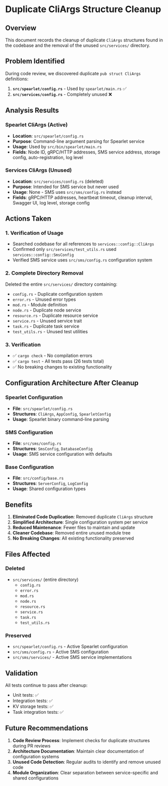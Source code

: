 # Duplicate CliArgs Structure Cleanup

## Overview

This document records the cleanup of duplicate `CliArgs` structures found in the codebase and the removal of the unused `src/services/` directory.

## Problem Identified

During code review, we discovered duplicate `pub struct CliArgs` definitions:

1. **`src/spearlet/config.rs`** - Used by `spearlet/main.rs` ✅
2. **`src/services/config.rs`** - Completely unused ❌

## Analysis Results

### Spearlet CliArgs (Active)
- **Location**: `src/spearlet/config.rs`
- **Purpose**: Command-line argument parsing for Spearlet service
- **Usage**: Used by `src/bin/spearlet/main.rs`
- **Fields**: Node ID, gRPC/HTTP addresses, SMS service address, storage config, auto-registration, log level

### Services CliArgs (Unused)
- **Location**: `src/services/config.rs` (deleted)
- **Purpose**: Intended for SMS service but never used
- **Usage**: None - SMS uses `src/sms/config.rs` instead
- **Fields**: gRPC/HTTP addresses, heartbeat timeout, cleanup interval, Swagger UI, log level, storage config

## Actions Taken

### 1. Verification of Usage
- Searched codebase for all references to `services::config::CliArgs`
- Confirmed only `src/services/test_utils.rs` used `services::config::SmsConfig`
- Verified SMS service uses `src/sms/config.rs` configuration system

### 2. Complete Directory Removal
Deleted the entire `src/services/` directory containing:
- `config.rs` - Duplicate configuration system
- `error.rs` - Unused error types
- `mod.rs` - Module definition
- `node.rs` - Duplicate node service
- `resource.rs` - Duplicate resource service
- `service.rs` - Unused service trait
- `task.rs` - Duplicate task service
- `test_utils.rs` - Unused test utilities

### 3. Verification
- ✅ `cargo check` - No compilation errors
- ✅ `cargo test` - All tests pass (26 tests total)
- ✅ No breaking changes to existing functionality

## Configuration Architecture After Cleanup

### Spearlet Configuration
- **File**: `src/spearlet/config.rs`
- **Structures**: `CliArgs`, `AppConfig`, `SpearletConfig`
- **Usage**: Spearlet binary command-line parsing

### SMS Configuration
- **File**: `src/sms/config.rs`
- **Structures**: `SmsConfig`, `DatabaseConfig`
- **Usage**: SMS service configuration with defaults

### Base Configuration
- **File**: `src/config/base.rs`
- **Structures**: `ServerConfig`, `LogConfig`
- **Usage**: Shared configuration types

## Benefits

1. **Eliminated Code Duplication**: Removed duplicate `CliArgs` structure
2. **Simplified Architecture**: Single configuration system per service
3. **Reduced Maintenance**: Fewer files to maintain and update
4. **Cleaner Codebase**: Removed entire unused module tree
5. **No Breaking Changes**: All existing functionality preserved

## Files Affected

### Deleted
- `src/services/` (entire directory)
  - `config.rs`
  - `error.rs`
  - `mod.rs`
  - `node.rs`
  - `resource.rs`
  - `service.rs`
  - `task.rs`
  - `test_utils.rs`

### Preserved
- `src/spearlet/config.rs` - Active Spearlet configuration
- `src/sms/config.rs` - Active SMS configuration
- `src/sms/services/` - Active SMS service implementations

## Validation

All tests continue to pass after cleanup:
- Unit tests: ✅
- Integration tests: ✅
- KV storage tests: ✅
- Task integration tests: ✅

## Future Recommendations

1. **Code Review Process**: Implement checks for duplicate structures during PR reviews
2. **Architecture Documentation**: Maintain clear documentation of configuration systems
3. **Unused Code Detection**: Regular audits to identify and remove unused code
4. **Module Organization**: Clear separation between service-specific and shared configurations